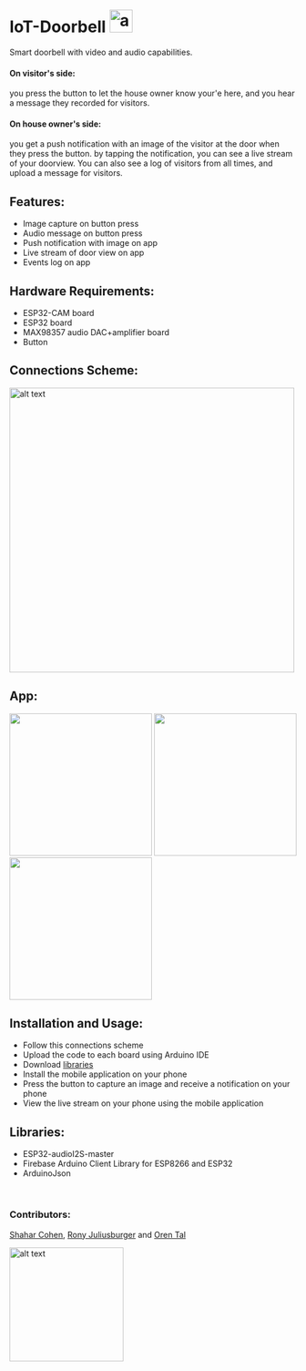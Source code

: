 # IoT-Doorbell <img src="https://github.com/shaharcc/IoT-Doorbell/blob/master/images/bellie-icon.png" alt="alt text" width="40">
Smart doorbell with video and audio capabilities.

#### On visitor's side:
you press the button to let the house owner know your'e here, and you hear a message they recorded for visitors.
#### On house owner's side:
you get a push notification with an image of the visitor at the door when they press the button. by tapping the notification, you can see a live stream of your doorview. You can also see a log of visitors from all times, and upload a message for visitors.

## Features:
- Image capture on button press
- Audio message on button press
- Push notification with image on app
- Live stream of door view on app
- Events log on app

## Hardware Requirements:
- ESP32-CAM board
- ESP32 board
- MAX98357 audio DAC+amplifier board
- Button

## Connections Scheme:

<img src="https://github.com/shaharcc/IoT-Doorbell/blob/master/images/scheme.jpg" alt="alt text" width="500">

## App:

<img src="https://github.com/shaharcc/IoT-Doorbell/blob/master/images/Home.jpg" width="250"> <img src="https://github.com/shaharcc/IoT-Doorbell/blob/master/images/EventsLog.jpg" width="250"> <img src="https://github.com/shaharcc/IoT-Doorbell/blob/master/images/Account.jpg" width="250">

## Installation and Usage:
- Follow this connections scheme
- Upload the code to each board using Arduino IDE
- Download [libraries](#libraries)
- Install the mobile application on your phone
- Press the button to capture an image and receive a notification on your phone
- View the live stream on your phone using the mobile application

## Libraries:
- ESP32-audioI2S-master
- Firebase Arduino Client Library for ESP8266 and ESP32
- ArduinoJson

 <br />

### Contributors:
[Shahar Cohen](https://github.com/shaharcc), [Rony Juliusburger](https://github.com/ronyju) and [Oren Tal](https://github.com/oren-tal)


<img src="https://media.giphy.com/media/3rgXBrLlRs4ZlpnVDO/giphy.gif" alt="alt text" width="200">

